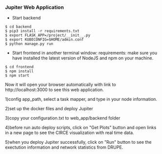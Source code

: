 ### Jupiter Web Application

* Start backend
```console
$ cd backend
$ pip3 install -r requirements.txt
$ export FLASK_APP=/project/__init__.py
$ export KUBECONFIG=$HOME/admin.conf
$ python manage.py run
```

* Start frontend in another terminal window:
requirements: make sure you have installed the latest version of NodeJS and npm on your machine.
```console
$ cd frontend
$ npm install
$ npm start
```

Now it will open your browser automatically with link to http://localhost:3000 to see this web application.

1)config app_path, select a task mapper, and type in your node information.

2)set up the docker files and deploy Jupiter

3)copy your configuration.txt to web_app/backend folder

4)before run auto deploy scripts, click on "Get Plots" button and open links in a new page to see the CIRCE visualization with real time data.

5)when you deploy Jupiter successfully, click on "Run" button to see the exectution information and network statistics from DRUPE.
